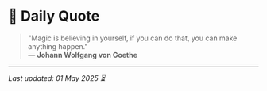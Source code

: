 # 📜 Daily Quote

> "Magic is believing in yourself, if you can do that, you can make anything happen."  
> — **Johann Wolfgang von Goethe**

---

_Last updated: 01 May 2025 ⏳_
